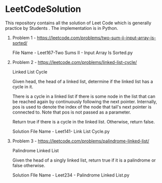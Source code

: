 # LeetCodeSolution
This repository contains all the solution of Leet Code which is generally practice by Students . The implementation is in Python.
1. Problem 1 - https://leetcode.com/problems/two-sum-ii-input-array-is-sorted/

   File Name - Leet167-Two Sums II - Input Array Is Sorted.py 

2. Problem 2 - https://leetcode.com/problems/linked-list-cycle/
 
   Linked List Cycle

   Given head, the head of a linked list, determine if the linked list has a cycle in it.

   There is a cycle in a linked list if there is some node in the list that can be reached again by       continuously following the next pointer. Internally, pos is used to denote the index of the node that    tail's next pointer is connected to. Note that pos is not passed as a parameter.

   Return true if there is a cycle in the linked list. Otherwise, return false.

    Solution File Name - Leet141- Link List Cycle.py
 
 3. Problem 3 - https://leetcode.com/problems/palindrome-linked-list/

    Palindrome Linked List

    Given the head of a singly linked list, return true if it is a palindrome or false otherwise.
    
    Solution FIle Name - Leet234 - Palindrome Linked List.py
